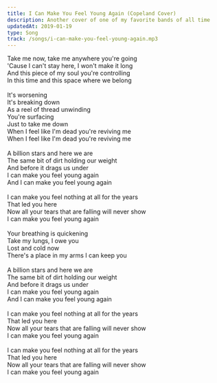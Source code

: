 ```yaml
---
title: I Can Make You Feel Young Again (Copeland Cover)
description: Another cover of one of my favorite bands of all time
updatedAt: 2019-01-19
type: Song
track: /songs/i-can-make-you-feel-young-again.mp3
---
```


Take me now, take me anywhere you're going<br>
'Cause I can't stay here, I won't make it long<br>
And this piece of my soul you're controlling<br>
In this time and this space where we belong<br>
<br>
It's worsening<br>
It's breaking down<br>
As a reel of thread unwinding<br>
You're surfacing<br>
Just to take me down<br>
When I feel like I'm dead you're reviving me<br>
When I feel like I'm dead you're reviving me<br>
<br>
A billion stars and here we are<br>
The same bit of dirt holding our weight<br>
And before it drags us under<br>
I can make you feel young again<br>
And I can make you feel young again<br>
<br>
I can make you feel nothing at all for the years<br>
That led you here<br>
Now all your tears that are falling will never show<br>
I can make you feel young again<br>
<br>
Your breathing is quickening<br>
Take my lungs, I owe you<br>
Lost and cold now<br>
There's a place in my arms I can keep you<br>
<br>
A billion stars and here we are<br>
The same bit of dirt holding our weight<br>
And before it drags us under<br>
I can make you feel young again<br>
And I can make you feel young again<br>
<br>
I can make you feel nothing at all for the years<br>
That led you here<br>
Now all your tears that are falling will never show<br>
I can make you feel young again<br>
<br>
I can make you feel nothing at all for the years<br>
That led you here<br>
Now all your tears that are falling will never show<br>
I can make you feel young again
